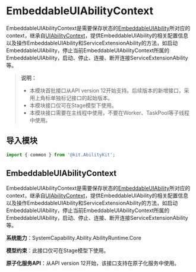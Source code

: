 # EmbeddableUIAbilityContext

EmbeddableUIAbilityContext是需要保存状态的[EmbeddableUIAbility](js-apis-app-ability-embeddableUIAbility.md)所对应的context，继承自[UIAbilityContext](js-apis-inner-application-uiAbilityContext.md)，提供EmbeddableUIAbility的相关配置信息以及操作EmbeddableUIAbility和ServiceExtensionAbility的方法，如启动EmbeddableUIAbility，停止当前EmbeddableUIAbilityContext所属的EmbeddableUIAbility，启动、停止、连接、断开连接ServiceExtensionAbility等。

> **说明：**
>
>  - 本模块首批接口从API version 12开始支持。后续版本的新增接口，采用上角标单独标记接口的起始版本。
>  - 本模块接口仅可在Stage模型下使用。
>  - 本模块接口需要在主线程中使用，不要在Worker、TaskPool等子线程中使用。

## 导入模块

```ts
import { common } from '@kit.AbilityKit';
```

## EmbeddableUIAbilityContext 

EmbeddableUIAbilityContext是需要保存状态的[EmbeddableUIAbility](js-apis-app-ability-embeddableUIAbility.md)所对应的context，继承自[UIAbilityContext](js-apis-inner-application-uiAbilityContext.md)，提供EmbeddableUIAbility的相关配置信息以及操作EmbeddableUIAbility和ServiceExtensionAbility的方法，如启动EmbeddableUIAbility，停止当前EmbeddableUIAbilityContext所属的EmbeddableUIAbility，启动、停止、连接、断开连接ServiceExtensionAbility等。

**系统能力**：SystemCapability.Ability.AbilityRuntime.Core

**模型约束**：此接口仅可在Stage模型下使用。

**原子化服务API**：从API version 12开始，该接口支持在原子化服务中使用。
